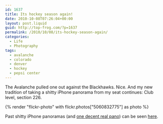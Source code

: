 ```yaml
---
id: 1637
title: Its hockey season again!
date: 2010-10-08T07:26:04+00:00
layout: post.liquid
guid: http://top-frog.com/?p=1637
permalink: /2010/10/08/its-hockey-season-again/
categories:
  - Life
  - Photography
tags:
  - avalanche
  - colorado
  - denver
  - hockey
  - pepsi center
---
```

The Avalanche pulled one out against the Blackhawks. Nice. And my new tradition of taking a shitty iPhone panorama from my seat continues: Club level, section 226.

{% render "flickr-photo" with flickr.photos["5060832775"] as photo %}

Past shitty iPhone panoramas (and [one decent real pano](http://www.flickr.com/photos/tehgipster/4318166458/lightbox/)) can be seen [here](http://www.flickr.com/photos/tehgipster/tags/avalanche/).
